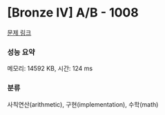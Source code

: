 # [Bronze IV] A/B - 1008 

[문제 링크](https://www.acmicpc.net/problem/1008) 

### 성능 요약

메모리: 14592 KB, 시간: 124 ms

### 분류

사칙연산(arithmetic), 구현(implementation), 수학(math)


